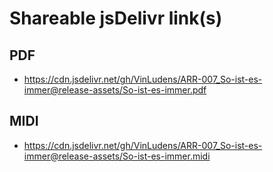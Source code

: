 # Shareable jsDelivr link(s)
## PDF
- https://cdn.jsdelivr.net/gh/VinLudens/ARR-007_So-ist-es-immer@release-assets/So-ist-es-immer.pdf
## MIDI
- https://cdn.jsdelivr.net/gh/VinLudens/ARR-007_So-ist-es-immer@release-assets/So-ist-es-immer.midi
